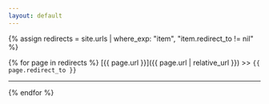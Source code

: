 ```yaml
---
layout: default
---
```


{% assign redirects = site.urls | where_exp: "item", "item.redirect_to != nil" %}

{% for page in redirects %}
  [{{ page.url }}]({{ page.url | relative_url }}) >> `{{ page.redirect_to }}`

  ---
{% endfor %}
